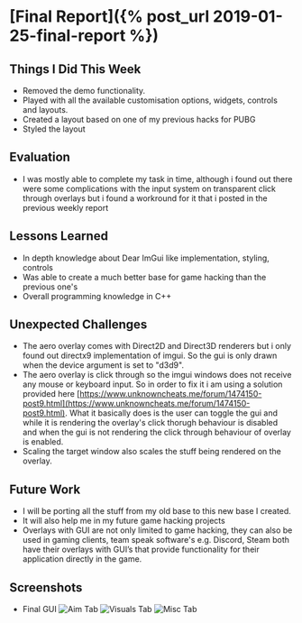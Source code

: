 # [Final Report]({% post_url 2019-01-25-final-report %})

## Things I Did This Week
- Removed the demo functionality.
- Played with all the available customisation options, widgets, controls and layouts.
- Created a layout based on one of my previous hacks for PUBG
- Styled the layout

## Evaluation
- I was mostly able to complete my task in time, although i found out there were some complications with the input system on transparent click through overlays but i found a workround for it that i posted in the previous weekly report

## Lessons Learned
- In depth knowledge about Dear ImGui like implementation, styling, controls
- Was able to create a much better base for game hacking than the previous one's
- Overall programming knowledge in C++

## Unexpected Challenges
- The aero overlay comes with Direct2D and Direct3D renderers but i only found out directx9 implementation of imgui. So the gui is only drawn when the device argument is set to "d3d9".
- The aero overlay is click through so the imgui windows does not receive any mouse or keyboard input. So in order to fix it i am using a solution provided here [https://www.unknowncheats.me/forum/1474150-post9.html](https://www.unknowncheats.me/forum/1474150-post9.html). What it basically does is the user can toggle the gui and while it is rendering the overlay's click thorugh behaviour is disabled and when the gui is not rendering the click through behaviour of overlay is enabled.
- Scaling the target window also scales the stuff being rendered on the overlay.

## Future Work
- I will be porting all the stuff from my old base to this new base I created.
- It will also help me in my future game hacking projects
- Overlays with GUI are not only limited to game hacking, they can also be used in gaming clients, team speak software's e.g. Discord, Steam both have their overlays with GUI’s that provide functionality for their application directly in the game.

## Screenshots
- Final GUI
![Aim Tab](https://tejisav.github.io/Final1.png "Aim Tab")
![Visuals Tab](https://tejisav.github.io/Final2.png "Visuals Tab")
![Misc Tab](https://tejisav.github.io/Final3.png "Misc Tab")
